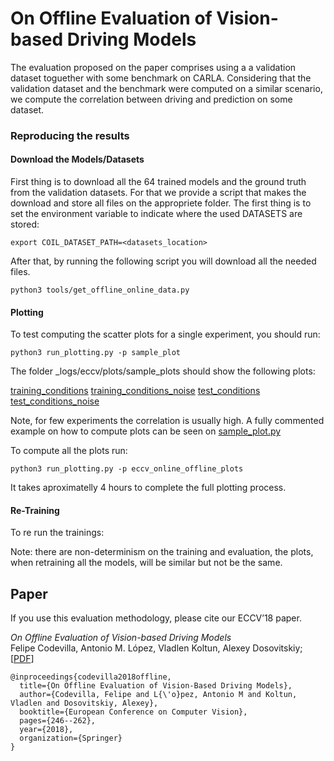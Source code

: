 On Offline Evaluation of Vision-based Driving Models
====================================================


The evaluation proposed on the paper comprises
using a a validation dataset toguether with some benchmark on
CARLA. Considering that the validation
dataset and the benchmark were computed on a similar
scenario, we compute the correlation between driving and prediction
on some dataset.

### Reproducing the results


#### Download the Models/Datasets

First thing is to download all the 64 trained models and the
ground truth from the validation datasets.
For that we provide a script that makes the download and store
all files on the appropriete folder. The first thing
is to set the environment variable to indicate where the
used DATASETS are stored:

    export COIL_DATASET_PATH=<datasets_location>

After that, by running the following script you will download
all the needed files.

    python3 tools/get_offline_online_data.py


#### Plotting

To test computing the scatter plots for a single experiment,
you should run:

    python3 run_plotting.py -p sample_plot


The folder _logs/eccv/plots/sample_plots should show
the following plots:

[training_conditions](img/training.png)
[training_conditions_noise](img/trainingnoise.png)
[test_conditions](img/test.png)
[test_conditions_noise](img/testnoise.png)


Note, for  few experiments the correlation is usually high.
A fully commented example on how to compute plots can
be seen on [sample_plot.py](plotter/plotting_params/sample_plot.py)

To compute all the plots run:

    python3 run_plotting.py -p eccv_online_offline_plots

It takes aproximatelly 4 hours
to complete the full plotting process.

#### Re-Training
To re run the trainings:


Note: there are non-determinism on the training and evaluation, the
plots, when retraining all the models, will be similar but
not be the same.




Paper
-----

If you use this evaluation methodology, please cite our ECCV’18 paper.

_On Offline Evaluation of Vision-based Driving Models_<br>Felipe Codevilla,
 Antonio M. López, Vladlen Koltun, Alexey Dosovitskiy;
[[PDF](https://arxiv.org/pdf/1809.04843.pdf)]


```
@inproceedings{codevilla2018offline,
  title={On Offline Evaluation of Vision-Based Driving Models},
  author={Codevilla, Felipe and L{\'o}pez, Antonio M and Koltun, Vladlen and Dosovitskiy, Alexey},
  booktitle={European Conference on Computer Vision},
  pages={246--262},
  year={2018},
  organization={Springer}
}

```
